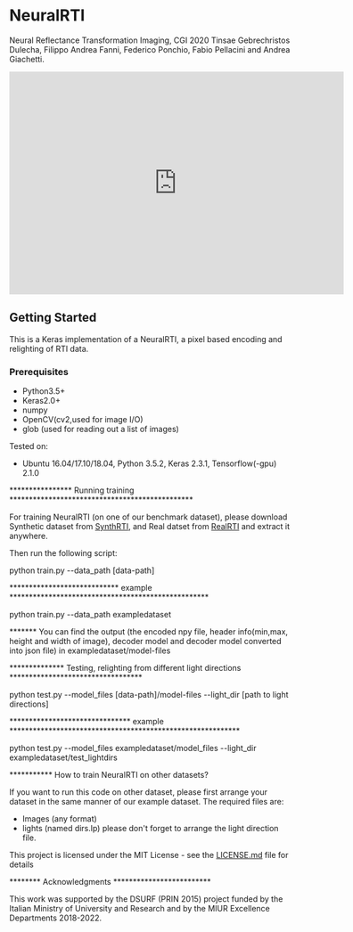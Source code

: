 # NeuralRTI

Neural Reflectance Transformation Imaging, CGI 2020
Tinsae Gebrechristos Dulecha,  Filippo Andrea Fanni, Federico Ponchio, Fabio Pellacini and Andrea Giachetti.

<iframe width="600" height="400"  src="https://www.youtube.com/embed/Try-izE6nvk" frameborder="0" allow="accelerometer; autoplay; encrypted-media; gyroscope; picture-in-picture" allowfullscreen></iframe>

## Getting Started

This is a Keras implementation of a NeuralRTI, a pixel based encoding and relighting of RTI data.


### Prerequisites

- Python3.5+
- Keras2.0+
- numpy
- OpenCV(cv2,used for image I/O)
- glob (used for reading out a list of images)

Tested on:
- Ubuntu 16.04/17.10/18.04, Python 3.5.2, Keras 2.3.1, Tensorflow(-gpu) 2.1.0

**************** Running training *********************************************** 

For training NeuralRTI (on one of our benchmark dataset), please download Synthetic dataset from [SynthRTI](https://github.com/Univr-RTI/SynthRTI), and Real datset from [RealRTI](https://github.com/Univr-RTI/RealRTI) and extract it anywhere. 

Then run the following script:

python train.py --data_path [data-path]

**************************** example ***************************************************

python train.py --data_path exampledataset

******* You can find the output (the encoded npy file, header info(min,max, height and width of image), decoder model and decoder model converted into json file) in exampledataset/model-files



************** Testing, relighting from different light directions **********************************

python test.py --model_files [data-path]/model-files --light_dir [path to light directions]

******************************* example ***********************************************************

python test.py --model_files exampledataset/model_files --light_dir exampledataset/test_lightdirs

***********  How to train NeuralRTI on other datasets?

If you want to run this code on other dataset, please first arrange your dataset in the same manner of our example dataset. The required files are:
- Images (any format)
- lights (named dirs.lp)
please don't forget to arrange the light direction file. 


This project is licensed under the MIT License - see the [LICENSE.md](LICENSE) file for details

******** Acknowledgments *************************

This work was supported by the DSURF (PRIN 2015) project funded by the Italian Ministry of University and Research and by the MIUR Excellence Departments 2018-2022.



